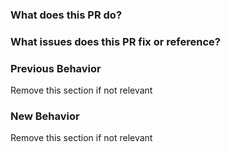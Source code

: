 ### What does this PR do?

### What issues does this PR fix or reference?

### Previous Behavior
Remove this section if not relevant

### New Behavior
Remove this section if not relevant

